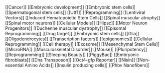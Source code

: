 [[Cancer]]
[[Embryonic development]]
[[Embryonic stem cells]]
[[Spermatogonial stem cells]]
[[Utf1]]
[[Reprogramming]]
[[Lentiviral Vectors]]
[[Induced Hematopoietic Stem Cells]]
[[Spinal muscular atrophy]]
[[Spinal motor neurons]]
[[Cellular Models]]
[[Hipsc]]
[[Motor Neuron Progenitors]]
[[Duchenne muscular dystrophy]]
[[Episomal Reprogramming]]
[[Drug target]]
[[Embryonic stem cells]]
[[Glia]]
[[Oligodendrocytes]]
[[Transcription factors]]
[[epigenomics]]
[[Cellular Reprogramming]]
[[Cell therapy]]
[[Exosome]]
[[Mesenchymal Stem Cells]]
[[MicroRNA]]
[[Musculoskeletal Disorder]]
[[Mouse]]
[[Pluripotency]]
[[Reprogramming]]
[[Sleeping Beauty]]
[[PiggyBac]]
[[Embryonic fibroblasts]]
[[Dna Transposon]]
[[Oct4-gfp Reporter]]
[[Nisin]]
[[Non-essential Amino Acids]]
[[Insulin producing cells]]
[[Phbv Nanofibers]]
